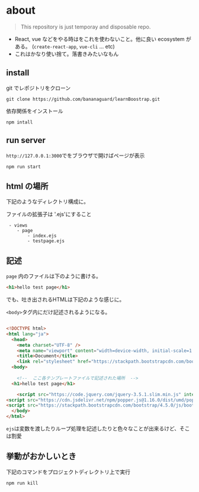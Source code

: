 # about

> This repository is just temporay and disposable repo.

- React, vue などをやる時はをこれを使わないこと。他に良い ecosystem がある。
  (`create-react-app`, `vue-cli` ... etc)
- これはかなり使い捨て。落書きみたいなもん

## install

git でレポジトリをクローン

```shell
git clone https://github.com/bananaguard/learnBoostrap.git
```

依存関係をインストール

```shell
npm intall

```

## run server

`http://127.0.0.1:3000`でをブラウザで開けばページが表示

```shell
npm run start
```

## html の場所

下記のようなディレクトリ構成に。

ファイルの拡張子は '.ejs'にすること

```config
 - views
    - page
        - index.ejs
        - testpage.ejs
```

## 記述

`page` 内のファイルは下のように書ける。

```html
<h1>hello test page</h1>
```

でも、吐き出されるHTMLは下記のような感じに。

`<body>`タグ内にだけ記述されるようになる。

```html

<!DOCTYPE html>
<html lang="ja">
  <head>
    <meta charset="UTF-8" />
    <meta name="viewport" content="width=device-width, initial-scale=1.0" />
    <title>Document</title>
    <link rel="stylesheet" href="https://stackpath.bootstrapcdn.com/bootstrap/4.5.0/css/bootstrap.min.css" integrity="sha384-9aIt2nRpC12Uk9gS9baDl411NQApFmC26EwAOH8WgZl5MYYxFfc+NcPb1dKGj7Sk" crossorigin="anonymous">
  <body>
    
    <!--  ここ各テンプレートファイルで記述された場所  -->
  <h1>hello test page</h1>

    <script src="https://code.jquery.com/jquery-3.5.1.slim.min.js" integrity="sha384-DfXdz2htPH0lsSSs5nCTpuj/zy4C+OGpamoFVy38MVBnE+IbbVYUew+OrCXaRkfj" crossorigin="anonymous"></script>
<script src="https://cdn.jsdelivr.net/npm/popper.js@1.16.0/dist/umd/popper.min.js" integrity="sha384-Q6E9RHvbIyZFJoft+2mJbHaEWldlvI9IOYy5n3zV9zzTtmI3UksdQRVvoxMfooAo" crossorigin="anonymous"></script>
<script src="https://stackpath.bootstrapcdn.com/bootstrap/4.5.0/js/bootstrap.min.js" integrity="sha384-OgVRvuATP1z7JjHLkuOU7Xw704+h835Lr+6QL9UvYjZE3Ipu6Tp75j7Bh/kR0JKI" crossorigin="anonymous"></script>
  </body>
</html>

```

`ejs`は変数を渡したりループ処理を記述したりと色々なことが出来るけど、そこは割愛

## 挙動がおかしいとき

下記のコマンドをプロジェクトディレクトリ上で実行

```shell
npm run kill
```
